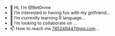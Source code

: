 - 👋 Hi, I’m @Bet0nme
- 👀 I’m interested in having fun with my girlfriend...
- 🌱 I’m currently learning R language...
- 💞️ I’m looking to collaborate on ...
- 📫 How to reach me 745248447@qq.com...

<!---
Bet0nme/Bet0nme is a ✨ special ✨ repository because its `README.md` (this file) appears on your GitHub profile.
You can click the Preview link to take a look at your changes.
--->
